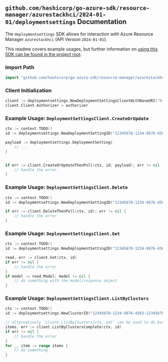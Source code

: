 
## `github.com/hashicorp/go-azure-sdk/resource-manager/azurestackhci/2024-01-01/deploymentsettings` Documentation

The `deploymentsettings` SDK allows for interaction with Azure Resource Manager `azurestackhci` (API Version `2024-01-01`).

This readme covers example usages, but further information on [using this SDK can be found in the project root](https://github.com/hashicorp/go-azure-sdk/tree/main/docs).

### Import Path

```go
import "github.com/hashicorp/go-azure-sdk/resource-manager/azurestackhci/2024-01-01/deploymentsettings"
```


### Client Initialization

```go
client := deploymentsettings.NewDeploymentSettingsClientWithBaseURI("https://management.azure.com")
client.Client.Authorizer = authorizer
```


### Example Usage: `DeploymentSettingsClient.CreateOrUpdate`

```go
ctx := context.TODO()
id := deploymentsettings.NewDeploymentSettingID("12345678-1234-9876-4563-123456789012", "example-resource-group", "clusterName", "deploymentSettingsName")

payload := deploymentsettings.DeploymentSetting{
	// ...
}


if err := client.CreateOrUpdateThenPoll(ctx, id, payload); err != nil {
	// handle the error
}
```


### Example Usage: `DeploymentSettingsClient.Delete`

```go
ctx := context.TODO()
id := deploymentsettings.NewDeploymentSettingID("12345678-1234-9876-4563-123456789012", "example-resource-group", "clusterName", "deploymentSettingsName")

if err := client.DeleteThenPoll(ctx, id); err != nil {
	// handle the error
}
```


### Example Usage: `DeploymentSettingsClient.Get`

```go
ctx := context.TODO()
id := deploymentsettings.NewDeploymentSettingID("12345678-1234-9876-4563-123456789012", "example-resource-group", "clusterName", "deploymentSettingsName")

read, err := client.Get(ctx, id)
if err != nil {
	// handle the error
}
if model := read.Model; model != nil {
	// do something with the model/response object
}
```


### Example Usage: `DeploymentSettingsClient.ListByClusters`

```go
ctx := context.TODO()
id := deploymentsettings.NewClusterID("12345678-1234-9876-4563-123456789012", "example-resource-group", "clusterName")

// alternatively `client.ListByClusters(ctx, id)` can be used to do batched pagination
items, err := client.ListByClustersComplete(ctx, id)
if err != nil {
	// handle the error
}
for _, item := range items {
	// do something
}
```
